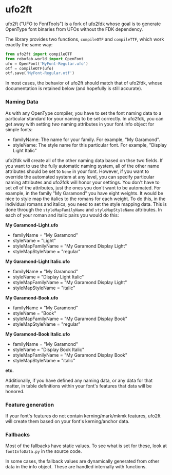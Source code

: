 # ufo2ft

ufo2ft ("UFO to FontTools") is a fork of
[ufo2fdk](https://github.com/typesupply/ufo2fdk) whose goal is to generate
OpenType font binaries from UFOs without the FDK dependency.

The library provides two functions, `compileOTF` and `compileTTF`, which work
exactly the same way:

```python
from ufo2ft import compileOTF
from robofab.world import OpenFont
ufo = OpenFont('MyFont-Regular.ufo')
otf = compileOTF(ufo)
otf.save('MyFont-Regular.otf')
```

In most cases, the behavior of ufo2ft should match that of ufo2fdk, whose
documentation is retained below (and hopefully is still accurate).

### Naming Data

As with any OpenType compiler, you have to set the font naming data to a
particular standard for your naming to be set correctly. In ufo2fdk, you can get
away with setting *two* naming attributes in your font.info object for simple
fonts:

- familyName: The name for your family. For example, "My Garamond".
- styleName: The style name for this particular font. For example, "Display
  Light Italic"

ufo2fdk will create all of the other naming data based on thse two fields. If
you want to use the fully automatic naming system, all of the other name
attributes should be set to `None` in your font. However, if you want to
override the automated system at any level, you can specify particular naming
attributes and ufo2fdk will honor your settings. You don't have to set *all* of
the attributes, just the ones you don't want to be automated. For example, in
the family "My Garamond" you have eight weights. It would be nice to style map
the italics to the romans for each weight. To do this, in the individual romans
and italics, you need to set the style mapping data. This is done through the
`styleMapFamilyName` and `styleMapStyleName` attributes. In each of your roman
and italic pairs you would do this:

**My Garamond-Light.ufo**

- familyName = "My Garamond"
- styleName = "Light"
- styleMapFamilyName = "My Garamond Display Light"
- styleMapStyleName = "regular"

**My Garamond-Light Italic.ufo**

- familyName = "My Garamond"
- styleName = "Display Light Italic"
- styleMapFamilyName = "My Garamond Display Light"
- styleMapStyleName = "italic"

**My Garamond-Book.ufo**

- familyName = "My Garamond"
- styleName = "Book"
- styleMapFamilyName = "My Garamond Display Book"
- styleMapStyleName = "regular"

**My Garamond-Book Italic.ufo**

- familyName = "My Garamond"
- styleName = "Display Book Italic"
- styleMapFamilyName = "My Garamond Display Book"
- styleMapStyleName = "italic"

**etc.**

Additionally, if you have defined any naming data, or any data for that matter,
in table definitions within your font's features that data will be honored.

### Feature generation

If your font's features do not contain kerning/mark/mkmk features, ufo2ft
will create them based on your font's kerning/anchor data.

### Fallbacks

Most of the fallbacks have static values. To see what is set for these, look at
`fontInfoData.py` in the source code.

In some cases, the fallback values are dynamically generated from other data in
the info object. These are handled internally with functions.
